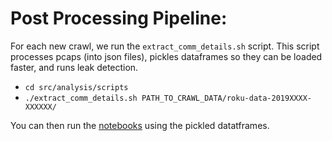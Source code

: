 # Post Processing Pipeline:

For each new crawl, we run the `extract_comm_details.sh` script. This script processes pcaps (into json files), pickles dataframes so they can be loaded faster, and runs leak detection.

- `cd src/analysis/scripts`
- `./extract_comm_details.sh PATH_TO_CRAWL_DATA/roku-data-2019XXXX-XXXXXX/`

You can then run the [notebooks](analysis/notebooks) using the pickled datatframes.
